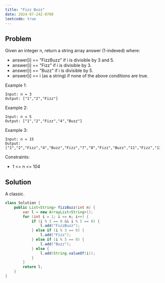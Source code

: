 ```yaml
---
title: "Fizz Buzz"
date: 2024-07-24Z-0700
leetcode: true
---
```


## Problem

Given an integer n, return a string array answer (1-indexed) where:

- answer[i] == "FizzBuzz" if i is divisible by 3 and 5.
- answer[i] == "Fizz" if i is divisible by 3.
- answer[i] == "Buzz" if i is divisible by 5.
- answer[i] == i (as a string) if none of the above conditions are true.

Example 1:

```text
Input: n = 3
Output: ["1","2","Fizz"]
```

Example 2:

```text
Input: n = 5
Output: ["1","2","Fizz","4","Buzz"]
```

Example 3:

```text
Input: n = 15
Output: ["1","2","Fizz","4","Buzz","Fizz","7","8","Fizz","Buzz","11","Fizz","13","14","FizzBuzz"]
```

Constraints:

- 1 <= n <= 104

## Solution

A classic.

```java
class Solution {
    public List<String> fizzBuzz(int n) {
        var l = new ArrayList<String>();
        for (int i = 1; i <= n; i++) {
            if (i % 3 == 0 && i % 5 == 0) {
                l.add("FizzBuzz");
            } else if (i % 3 == 0) {
                l.add("Fizz");
            } else if (i % 5 == 0) {
                l.add("Buzz");
            } else {
                l.add(String.valueOf(i));
            }
        }
        return l;
    }
}
```
